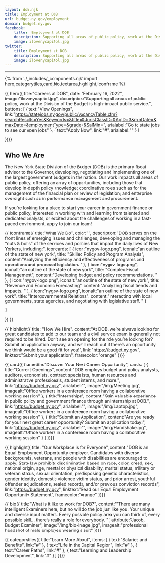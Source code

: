 ```yaml
---
layout: dob.njk
title: Employment at DOB
url: budget.ny.gov/employment
domain: budget.ny.gov
facebook:
    title:  Employment at DOB
    description: Supporting all areas of public policy, work at the Division of the Budget is high-impact public service
    image: ilovenycapitol.jpg
twitter:
    title: Employment at DOB
    description: Supporting all areas of public policy, work at the Division of the Budget is high-impact public service
    image: ilovenycapitol.jpg
---
```

---
{% from './_includes/_components.njk' import hero,categorytiles,card,bio,textarea,highlight,iconframe  %}
                   
{{ hero({ 
    title:"Careers at DOB",
    date: "February 16, 2022",
    image:"ilovenycapitol.jpg",
    description:"Supporting all areas of public policy, work at the Division of the Budget is high-impact public service.",
    buttons: [
        {
            text:"View Openings",
            link:"https://statejobs.ny.gov/public/vacancyTable.cfm?searchResults=Yes&Keywords=&title=&JurisClassID=&AgID=3&minDate=&maxDate=&employmentType=&grade=&SalMin=",
            arialabel:"Go to state jobs to see our open jobs"
        },
        {
            text:"Apply Now",
            link:"#",
            arialabel:""
        }
    ]

})}}

<section class="nysds-textarea my-14 w-11/12 max-w-7xl flex flex-col justify-center m-auto">
<!-- frame heading -->
<h2 class="nysds-text-36 font-extrabold text-center mb-4 w-full text-black">Who We Are</h2>
<p>The New York State Division of the Budget (DOB) is the primary fiscal advisor to the Governor, developing, negotiating and implementing one of the largest government budgets in the nation. Our work impacts all areas of public policy, offering an array of opportunities, including those that develop in-depth policy knowledge; coordinative roles such as for the management of the financial plan or review of legislation; and enterprise oversight such as in performance management and procurement.</p>  
<p>If you’re looking for a place to start your career in government finance or public policy, interested in working with and learning from talented and dedicated analysts, or excited about the challenges of working in a fast-paced environment, apply to join our team!</p>
</section>

{{ iconframe({
    title:"What We Do",
    color:"",
    description:"DOB serves on the front lines of emerging issues and challenges, developing and managing the “nuts & bolts” of the services and policies that impact the daily lives of New Yorkers, including:",
    iconcards: [
        {
            icon:"nygov-logo.png",
            iconalt:"an outline of the state of new york",
            title: "Skilled Policy and Program Analysis",
            content:"Analyzing the efficiency and effectiveness of programs and operations and proposed legislation. "
        },
        {
            icon:"nygov-logo.png",
            iconalt:"an outline of the state of new york",
            title: "Complex Fiscal Management",
            content:"Developing budget and policy recommendations. "
        },
        {
            icon:"nygov-logo.png",
            iconalt:"an outline of the state of new york",
            title: "Revenue and Economic Forecasting",
            content:"Analyzing fiscal trends and impacts. "
        },
        {
            icon:"nygov-logo.png",
            iconalt:"an outline of the state of new york",
            title: "Intergovernmental Relations",
            content:"Interacting with local governments, state agencies, and negotiating with legislative staff. "
        }

    ]
})
}}


{{  highlight({
    title: "How We Hire",
    content:"At DOB, we’re always looking for great candidates to add to our team and a civil service exam is generally not required to be hired. Don’t see an opening for the role you’re looking for? Submit an application anyway, and we’ll reach out if there’s an opportunity we think would be a good fit for you!",
    link:"https://budget.ny.gov",
    linktext:"Submit your application",
    framecolor:"orange"
})}}





{{ card({ 
    frametitle:"Discover Your Next Career Opportunity",
    cards: [
        {
           title:"Current Openings",
           content:"DOB employs budget and policy analysts, auditors, economists, contract specialists, human resources and administrative professionals, student interns, and more.",
           link:"https://budget.ny.gov",
           arialabel:"",
           image:"/img/Meeting.jpg",
           imagealt:"Office workers in a conference room having a collaborative working session"
        },
        {
           title:"Internships",
           content:"Gain valuable experience in public policy and government finance through an internship at DOB.",
           link:"https://budget.ny.gov",
           arialabel:"",
           image:"/img/Laptop.jpg",
           imagealt:"Office workers in a conference room having a collaborative working session"
        },
        {
           title:"Submit an Application",
           content:"Are you ready for your next great career opportunity? Submit an application today!",
           link:"https://budget.ny.gov",
           arialabel:"",
           image:"/img/Handshake.jpg",
           imagealt:"Office workers in a conference room having a collaborative working session"
        }
    ]
})}}


{{  highlight({
    title: "Our Workplace is for Everyone",
    content:"DOB is an Equal Employment Opportunity employer. Candidates with diverse backgrounds, veterans, and people with disabilities are encouraged to apply. State law prohibits discrimination based on race, color, creed, sex, national origin, age, mental or physical disability, marital status, military or veteran status, sexual orientation, predisposing genetic characteristics, gender identity, domestic violence victim status, and prior arrest, youthful offender adjudications, sealed records, and/or previous conviction records",
    link:"https://budget.ny.gov",
    linktext:"Read our Equal Employment Opportunity Statement",
    framecolor:"orange"
})}}

{{ bio({
    title:"What is it like to work for DOB?",
    content:'"There are many intelligent Examiners here, but no will do the job just like you. Your unique and diverse input matters. Every possible policy area you can think of, every possible skill… there’s really a role for everybody. "',
    attribute:"Jacob, Budget Examiner",
    image:"/img/bio-image.jpg",
    imagealt:"professional headshot of male employee wearing a suit"
})}}


{{ categorytiles({ 
    title:"Learn More About",
    items: [
        {
            text:"Salaries and Benefits",
            link:"#"
        },
        {
            text:"Life in the Capital Region",
            link:"#"
        },
        {
            text:"Career Paths",
            link:"#"
        },
        {
            text:"Learning and Leadership Development",
            link:"#"
        }
    ]
})}}
